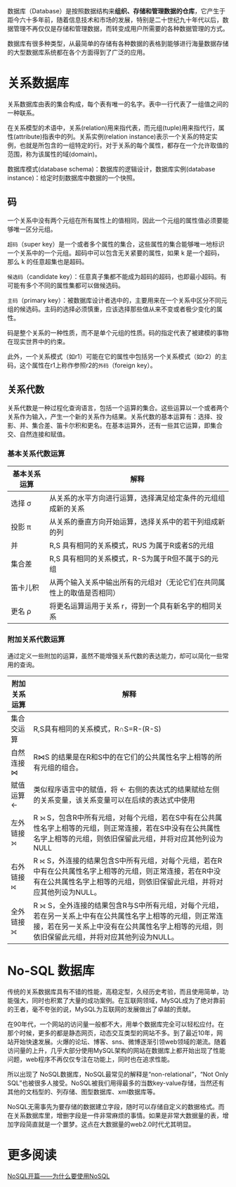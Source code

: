 数据库（Database）是按照数据结构来**组织、存储和管理数据的仓库**，它产生于距今六十多年前，随着信息技术和市场的发展，特别是二十世纪九十年代以后，数据管理不再仅仅是存储和管理数据，而转变成用户所需要的各种数据管理的方式。

数据库有很多种类型，从最简单的存储有各种数据的表格到能够进行海量数据存储的大型数据库系统都在各个方面得到了广泛的应用。

# 关系数据库

关系数据库由表的集合构成，每个表有唯一的名字。表中一行代表了一组值之间的一种联系。

在关系模型的术语中，关系(relation)用来指代表，而元组(tuple)用来指代行，属性(attribute)指表中的列。关系实例(relation instance)表示一个关系的特定实例，也就是所包含的一组特定的行。对于关系的每个属性，都存在一个允许取值的范围，称为该属性的域(domain)。

数据库模式(database schema)：数据库的逻辑设计，数据库实例(database instance)：给定时刻数据库中数据的一个快照。

## 码

一个关系中没有两个元组在所有属性上的值相同，因此一个元组的属性值必须要能够唯一区分元组。

`超码`（super key）是一个或者多个属性的集合，这些属性的集合能够唯一地标识一个关系中的一个元组。超码中可以包含无关紧要的属性，如果 k 是一个超码，那么 k 的任意超集也是超码。

`候选码`（candidate key）：任意真子集都不能成为超码的超码，也即最小超码。有可能有多个不同的属性集都可以做候选码。

`主码`（primary key）：被数据库设计者选中的，主要用来在一个关系中区分不同元组的候选码。主码的选择必须慎重，应该选择那些值从来不变或者极少变化的属性。

码是整个关系的一种性质，而不是单个元组的性质。码的指定代表了被建模的事物在现实世界中的约束。

此外，一个关系模式（如r1）可能在它的属性中包括另一个关系模式（如r2）的主码，这个属性在r1上称作参照r2的`外码`（foreign key）。

## 关系代数

关系代数是一种过程化查询语言，包括一个运算的集合。这些运算以一个或者两个关系作为输入，产生一个新的关系作为结果。关系代数的基本运算有：选择、投影、并、集合差、笛卡尔积和更名。在基本运算外，还有一些其它运算，即集合交、自然连接和赋值。

### 基本关系代数运算

| 基本关系运算 |          解释       |
|------------|--------------------|
|  选择 σ   | 从关系的水平方向进行运算，选择满足给定条件的元组组成新的关系  | 
|  投影 π   | 从关系的垂直方向开始运算，选择关系中的若干列组成新的列          |
|    并    | R,S 具有相同的关系模式，RUS 为属于R或者S的元组|
|  集合差  | R,S 具有相同的关系模式，R-S为属于R但不属于S的元组 |
|  笛卡儿积 | 从两个输入关系中输出所有的元组对（无论它们在共同属性上的取值是否相同）  |
| 更名 ρ  | 将更名运算运用于关系 r，得到一个具有新名字的相同关系 |

### 附加关系代数运算

通过定义一些附加的运算，虽然不能增强关系代数的表达能力，却可以简化一些常用的查询。

|附加关系运算 |          解释       |
|------------|--------------------|
|集合交运算   | R,S具有相同的关系模式，R∩S=R-(R-S) |
|自然连接 ⋈  |  R⋈S 的结果是在R和S中的在它们的公共属性名字上相等的所有元组的组合。 |
| 赋值运算 ←| 类似程序语言中的赋值，将 ← 右侧的表达式的结果赋给左侧的关系变量，该关系变量可以在后续的表达式中使用  |
| 左外链接 ⟕ | R ⟕ S，包含R中所有元组，对每个元组，若在S中有在公共属性名字上相等的元组，则正常连接，若在S中没有在公共属性名字上相等的元组，则依旧保留此元组，并将对应其他列设为NULL |
| 右外链接 ⟖ | R ⟖ S，外连接的结果包含S中所有元组，对每个元组，若在R中有在公共属性名字上相等的元组，则正常连接，若在R中没有在公共属性名字上相等的元组，则依旧保留此元组，并将对应其他列设为NULL。 |
| 全外链接 ⟗ | R ⟗ S，全外连接的结果包含R与S中所有元组，对每个元组，若在另一关系上中有在公共属性名字上相等的元组，则正常连接，若在另一关系上中没有在公共属性名字上相等的元组，则依旧保留此元组，并将对应其他列设为NULL。|

# No-SQL 数据库

传统的关系数据库具有不错的性能，高稳定型，久经历史考验，而且使用简单，功能强大，同时也积累了大量的成功案例。在互联网领域，MySQL成为了绝对靠前的王者，毫不夸张的说，MySQL为互联网的发展做出了卓越的贡献。

在90年代，一个网站的访问量一般都不大，用单个数据库完全可以轻松应付。在那个时候，更多的都是静态网页，动态交互类型的网站不多。到了最近10年，网站开始快速发展。火爆的论坛、博客、sns、微博逐渐引领web领域的潮流。随着访问量的上升，几乎大部分使用MySQL架构的网站在数据库上都开始出现了性能问题，web程序不再仅仅专注在功能上，同时也在追求性能。

所以出现了 NoSQL数据库，NoSQL最常见的解释是“non-relational”，“Not Only SQL”也被很多人接受。NoSQL被我们用得最多的当数key-value存储，当然还有其他的文档型的、列存储、图型数据库、xml数据库等。

NoSQL无需事先为要存储的数据建立字段，随时可以存储自定义的数据格式。而在关系数据库里，增删字段是一件非常麻烦的事情。如果是非常大数据量的表，增加字段简直就是一个噩梦。这点在大数据量的web2.0时代尤其明显。

# 更多阅读

[NoSQL开篇——为什么要使用NoSQL](http://www.infoq.com/cn/news/2011/01/nosql-why)  



